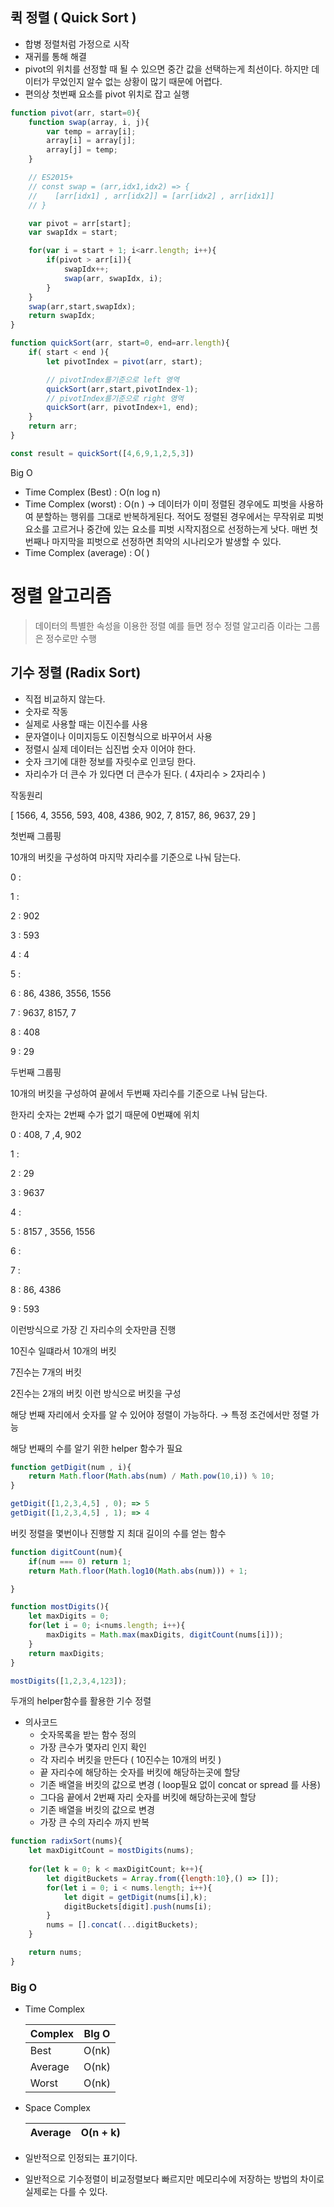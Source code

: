 ## 퀵 정렬 ( Quick Sort )

- 합병 정렬처럼 가정으로 시작
- 재귀를 통해 해결
- pivot의 위치를 선정할 때 될 수 있으면 중간 값을 선택하는게 최선이다. 하지만 데이터가 무었인지 알수 없는 상황이 많기 때문에 어렵다.
- 편의상 첫번째 요소를 pivot 위치로 잡고 실행

```jsx
function pivot(arr, start=0){
	function swap(array, i, j){
		var temp = array[i];
		array[i] = array[j];
		array[j] = temp;
	}

	// ES2015+
	// const swap = (arr,idx1,idx2) => {
	//    [arr[idx1] , arr[idx2]] = [arr[idx2] , arr[idx1]]
	// }

	var pivot = arr[start];
	var swapIdx = start;

	for(var i = start + 1; i<arr.length; i++){
		if(pivot > arr[i]){
			swapIdx++;
			swap(arr, swapIdx, i);
		}
	}
	swap(arr,start,swapIdx);
	return swapIdx;
}

function quickSort(arr, start=0, end=arr.length){
	if( start < end ){
		let pivotIndex = pivot(arr, start);

		// pivotIndex를기준으로 left 영역
		quickSort(arr,start,pivotIndex-1);
		// pivotIndex를기준으로 right 영역
		quickSort(arr, pivotIndex+1, end);
	}
	return arr;
}

const result = quickSort([4,6,9,1,2,5,3])
```

Big O

- Time Complex (Best) : O(n log n)
- Time Complex (worst) : O(n ) → 데이터가 이미 정렬된 경우에도 피벗을 사용하여 분할하는 행위를 그대로 반복하게된다. 적어도 정렬된 경우에서는 무작위로 피벗요소를 고르거나 중간에 있는 요소를 피벗 시작지점으로 선정하는게 낫다. 매번 첫번째나 마지막을 피벗으로 선정하면 최악의 시나리오가 발생할 수 있다.
- Time Complex (average) : O( )

# 정렬 알고리즘

> 데이터의 특별한 속성을 이용한 정렬
예를 들면 정수 정렬 알고리즘 이라는 그룹은 정수로만 수행
> 

## 기수 정렬 (Radix Sort)

- 직접 비교하지 않는다.
- 숫자로 작동
- 실제로 사용할 때는 이진수를 사용
- 문자열이나 이미지등도 이진형식으로 바꾸어서 사용
- 정렬시 실제 데이터는 십진법 숫자 이어야 한다.
- 숫자 크기에 대한 정보를 자릿수로 인코딩 한다.
- 자리수가 더 큰수 가 있다면 더 큰수가 된다. ( 4자리수 > 2자리수 )

작동원리

[ 1566, 4, 3556, 593, 408, 4386, 902, 7, 8157, 86, 9637, 29 ]

첫번째 그룹핑

10개의 버킷을 구성하여 마지막 자리수를 기준으로 나눠 담는다.

0 : 

1 :

2 : 902

3 : 593

4 : 4

5 : 

6 : 86, 4386, 3556, 1556

7 : 9637, 8157, 7

8 : 408

9 : 29

두번째 그룹핑

10개의 버킷을 구성하여 끝에서 두번째 자리수를 기준으로 나눠 담는다.

한자리 숫자는 2번째 수가 없기 때문에 0번쨰에 위치

0 : 408, 7 ,4, 902

1 :

2 : 29

3 : 9637

4 : 

5 : 8157 , 3556, 1556

6 : 

7 : 

8 : 86, 4386

9 : 593

이런방식으로 가장 긴 자리수의 숫자만큼 진행 

10진수 일떄라서 10개의 버킷

7진수는 7개의 버킷

2진수는 2개의 버킷  이런 방식으로 버킷을 구성

해당 번째 자리에서 숫자를 알 수 있어야 정렬이 가능하다. → 특정 조건에서만 정렬 가능

해당 번째의 수를 알기 위한 helper 함수가 필요

```jsx
function getDigit(num , i){
	return Math.floor(Math.abs(num) / Math.pow(10,i)) % 10;
}

getDigit([1,2,3,4,5] , 0); => 5
getDigit([1,2,3,4,5] , 1); => 4
```

버킷 정렬을 몇번이나 진행할 지 최대 길이의 수를 얻는 함수

```jsx
function digitCount(num){
	if(num === 0) return 1;
	return Math.floor(Math.log10(Math.abs(num))) + 1;

}

function mostDigits(){
	let maxDigits = 0;
	for(let i = 0; i<nums.length; i++){
		maxDigits = Math.max(maxDigits, digitCount(nums[i]));
	}
	return maxDigits;
}

mostDigits([1,2,3,4,123]);
```

두개의 helper함수를 활용한 기수 정렬 

- 의사코드
    - 숫자목록을 받는 함수 정의
    - 가장 큰수가 몇자리 인지 확인
    - 각 자리수 버킷을 만든다 ( 10진수는 10개의 버킷 )
    - 끝 자리수에 해당하는 숫자를 버킷에 해당하는곳에 할당
    - 기존 배열을 버킷의 값으로 변경 ( loop필요 없이 concat or spread 를 사용)
    - 그다음 끝에서 2번째 자리 숫자를 버킷에 해당하는곳에 할당
    - 기존 배열을 버킷의 값으로 변경
    - 가장 큰 수의 자리수 까지 반복

```jsx
function radixSort(nums){
	let maxDigitCount = mostDigits(nums);
	
	for(let k = 0; k < maxDigitCount; k++){
		let digitBuckets = Array.from({length:10},() => []);
		for(let i = 0; i < nums.length; i++){
			let digit = getDigit(nums[i],k);
			digitBuckets[digit].push(nums[i);
		}
		nums = [].concat(...digitBuckets);
	}

	return nums;
}
```

### Big O

- Time Complex
    
    
    | Complex | BIg O |
    | --- | --- |
    | Best | O(nk) |
    | Average | O(nk) |
    | Worst | O(nk) |
- Space Complex
    
    
    | Average | O(n + k) |
    | --- | --- |
- 일반적으로 인정되는 표기이다.
- 일반적으로 기수정렬이 비교정렬보다 빠르지만 메모리수에 저장하는 방법의 차이로 실제로는 다를 수 있다.

